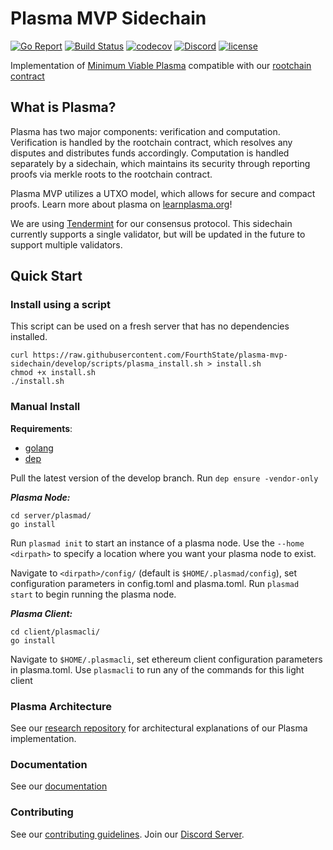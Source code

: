 # Plasma MVP Sidechain
[![Go Report](https://goreportcard.com/badge/github.com/FourthState/plasma-mvp-sidechain)](https://goreportcard.com/report/github.com/FourthState/plasma-mvp-sidechain)
[![Build Status](https://travis-ci.com/f-o-a-m/plasma-mvp-sidechain.svg?branch=http-server)](https://travis-ci.org/f-o-a-m/plasma-mvp-sidechain)
[![codecov](https://codecov.io/gh/FourthState/plasma-mvp-sidechain/branch/develop/graph/badge.svg)](https://codecov.io/gh/FourthState/plasma-mvp-sidechain)
[![Discord](https://img.shields.io/badge/discord-join%20chat-blue.svg)](https://discord.gg/YTB5A4P)
[![license](https://img.shields.io/github/license/FourthState/plasma-mvp-rootchain.svg)](https://github.com/FourthState/plasma-mvp-sidechain/blob/master/LICENSE)

Implementation of [Minimum Viable Plasma](https://ethresear.ch/t/minimal-viable-plasma/426) compatible with our [rootchain contract](https://github.com/FourthState/plasma-mvp-rootchain)  

## What is Plasma?
Plasma has two major components: verification and computation. 
Verification is handled by the rootchain contract, which resolves any disputes and distributes funds accordingly.
Computation is handled separately by a sidechain, which maintains its security through reporting proofs via merkle roots to the rootchain contract. 

Plasma MVP utilizes a UTXO model, which allows for secure and compact proofs. Learn more about plasma on [learnplasma.org](https://www.learnplasma.org/en/)!

We are using [Tendermint](https://github.com/tendermint/tendermint) for our consensus protocol.
This sidechain currently supports a single validator, but will be updated in the future to support multiple validators.

## Quick Start

### Install using a script

This script can be used on a fresh server that has no dependencies installed.

```
curl https://raw.githubusercontent.com/FourthState/plasma-mvp-sidechain/develop/scripts/plasma_install.sh > install.sh
chmod +x install.sh
./install.sh
```

### Manual Install

**Requirements**: 
- [golang](https://golang.org/)
- [dep](https://github.com/golang/dep)

Pull the latest version of the develop branch.
Run `dep ensure -vendor-only`

***Plasma Node:***

```
cd server/plasmad/
go install
```

Run `plasmad init` to start an instance of a plasma node.
Use the `--home <dirpath>` to specify a location where you want your plasma node to exist.

Navigate to `<dirpath>/config/` (default is `$HOME/.plasmad/config`), set configuration parameters in config.toml and plasma.toml.
Run `plasmad start` to begin running the plasma node. 

***Plasma Client:***

```
cd client/plasmacli/ 
go install
```

Navigate to `$HOME/.plasmacli`, set ethereum client configuration parameters in plasma.toml.
Use `plasmacli` to run any of the commands for this light client
  
### Plasma Architecture 
See our [research repository](https://github.com/FourthState/plasma-research) for architectural explanations of our Plasma implementation. 

### Documentation
See our [documentation](https://github.com/FourthState/plasma-mvp-sidechain/blob/master/docs/overview.md)

### Contributing
See our [contributing guidelines](https://github.com/FourthState/plasma-mvp-sidechain/blob/master/.github/CONTRIBUTING.md). Join our [Discord Server](https://discord.gg/YTB5A4P).
